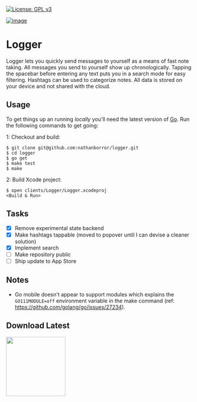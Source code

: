 [![License: GPL v3](https://img.shields.io/badge/License-GPLv3-blue.svg)](https://www.gnu.org/licenses/gpl-3.0)

[![image](https://github.com/nathanborror/logger/blob/master/static/2021-03-29%20Logger.png?raw=true)](https://github.com/nathanborror/logger/blob/master/static/2021-03-29%20Logger%20Spread.png?raw=true)

# Logger

Logger lets you quickly send messages to yourself as a means of fast note taking. All messages you send to yourself show up chronologically. Tapping the spacebar before entering any text puts you in a search mode for easy filtering. Hashtags can be used to categorize notes. All data is stored on your device and not shared with the cloud.

## Usage

To get things up an running _locally_ you'll need the latest version of [Go](https://golang.org/dl/). Run the following commands to get going:

1: Checkout and build:

    $ git clone git@github.com:nathanborror/logger.git
    $ cd logger
    $ go get
    $ make test
    $ make

2: Build Xcode project:

    $ open clients/Logger/Logger.xcodeproj
    <Build & Run>

## Tasks

- [x] Remove experimental state backend
- [x] Make hashtags tappable (moved to popover until I can devise a cleaner solution)
- [x] Implement search
- [ ] Make repository public
- [ ] Ship update to App Store

## Notes

- Go mobile doesn't appear to support modules which explains the `GO111MODULE=off` environment variable in the make command (ref: https://github.com/golang/go/issues/27234).

## Download Latest

[<img src="https://developer.apple.com/app-store/marketing/guidelines/images/badge-example-alternate_2x.png" width="160">](https://apps.apple.com/ca/app/logger-notes/id1364248334)
